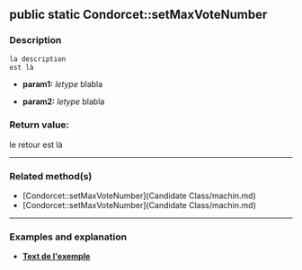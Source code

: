 ## public static Condorcet::setMaxVoteNumber

### Description    

```php
la description
est là
```

- **param1:** *letype* blabla

- **param2:** *letype* blabla



### Return value:   

le retour
est là


---------------------------------------

### Related method(s)      

* [Condorcet::setMaxVoteNumber](Candidate Class/machin.md)    
* [Condorcet::setMaxVoteNumber](Candidate Class/machin.md)    

---------------------------------------

### Examples and explanation

* **[Text de l'exemple](link)**    
